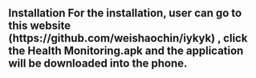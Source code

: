 <h2><b>Installation
For the installation, user can go to this website (https://github.com/weishaochin/iykyk) , click the Health Monitoring.apk and the application will be downloaded into the phone.
